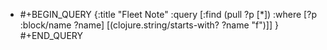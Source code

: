 - #+BEGIN_QUERY
  {:title "Fleet Note"
   :query [:find (pull ?p [*])
           :where 
           [?p :block/name ?name]
           [(clojure.string/starts-with? ?name "f")]]
  }
  #+END_QUERY